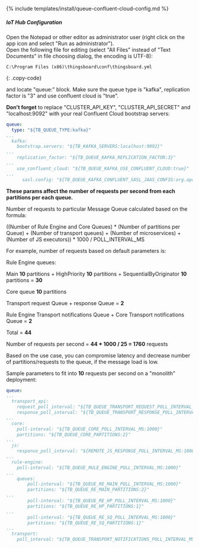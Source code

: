 {% include templates/install/queue-confluent-cloud-config.md %}

##### IoT Hub Configuration

Open the Notepad or other editor as administrator user (right click on the app icon and select "Run as administrator").  
Open the following file for editing (select "All Files" instead of "Text Documents" in file choosing dialog, the encoding is UTF-8):

```text 
C:\Program Files (x86)\thingsboard\conf\thingsboard.yml
``` 
{: .copy-code}

and locate "queue:" block. Make sure the queue type is "kafka", replication factor is "3" and use confluent cloud is "true".

**Don't forget** to replace "CLUSTER_API_KEY", "CLUSTER_API_SECRET" and "localhost:9092" with your real Confluent Cloud bootstrap servers:

```yml
queue:
  type: "${TB_QUEUE_TYPE:kafka}"
...
  kafka:
    bootstrap.servers: "${TB_KAFKA_SERVERS:localhost:9092}"
...
    replication_factor: "${TB_QUEUE_KAFKA_REPLICATION_FACTOR:3}"
...
    use_confluent_cloud: "${TB_QUEUE_KAFKA_USE_CONFLUENT_CLOUD:true}"
...
      sasl.config: "${TB_QUEUE_KAFKA_CONFLUENT_SASL_JAAS_CONFIG:org.apache.kafka.common.security.plain.PlainLoginModule required username=\"CLUSTER_API_KEY\" password=\"CLUSTER_API_SECRET\";}"
```

**These params affect the number of requests per second from each partitions per each queue.**

Number of requests to particular Message Queue calculated based on the formula:

((Number of Rule Engine and Core Queues) * (Number of partitions per Queue) + 
(Number of transport queues) + (Number of microservices) + (Number of JS executors)) * 1000 / POLL_INTERVAL_MS

For example, number of requests based on default parameters is:

Rule Engine queues:

Main **10** partitions + HighPriority **10** partitions + SequentialByOriginator **10** partitions = **30**

Core queue **10** partitions

Transport request Queue + response Queue = **2**

Rule Engine Transport notifications Queue + Core Transport notifications Queue = **2**

Total = **44**

Number of requests per second = **44 * 1000 / 25 = 1760** requests

Based on the use case, you can compromise latency and decrease number of partitions/requests to the queue, if the message load is low.

Sample parameters to fit into **10** requests per second on a "monolith" deployment:

```yml
queue:
...
  transport_api:
    request_poll_interval: "${TB_QUEUE_TRANSPORT_REQUEST_POLL_INTERVAL_MS:1000}"
    response_poll_interval: "${TB_QUEUE_TRANSPORT_RESPONSE_POLL_INTERVAL_MS:1000}"
...
  core:
    poll-interval: "${TB_QUEUE_CORE_POLL_INTERVAL_MS:1000}"
    partitions: "${TB_QUEUE_CORE_PARTITIONS:2}"
...
  js:
    response_poll_interval: "${REMOTE_JS_RESPONSE_POLL_INTERVAL_MS:1000}"
...
  rule-engine:
    poll-interval: "${TB_QUEUE_RULE_ENGINE_POLL_INTERVAL_MS:1000}"
...
    queues:
        poll-interval: "${TB_QUEUE_RE_MAIN_POLL_INTERVAL_MS:1000}"
        partitions: "${TB_QUEUE_RE_MAIN_PARTITIONS:2}"
...
        poll-interval: "${TB_QUEUE_RE_HP_POLL_INTERVAL_MS:1000}"
        partitions: "${TB_QUEUE_RE_HP_PARTITIONS:1}"
...
        poll-interval: "${TB_QUEUE_RE_SQ_POLL_INTERVAL_MS:1000}"
        partitions: "${TB_QUEUE_RE_SQ_PARTITIONS:1}"
...
  transport:
    poll_interval: "${TB_QUEUE_TRANSPORT_NOTIFICATIONS_POLL_INTERVAL_MS:1000}"
```
